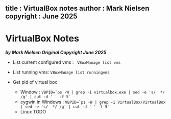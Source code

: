 title :  VirtualBox notes
author : Mark Nielsen
copyright : June 2025
---

VirtualBox Notes
==============================

_**by Mark Nielsen
Original Copyright June 2025**_


* List current configured vms : ``` VBoxManage list vms``` 
* List running vms: ``` VBoxManage list runningvms ```

* Get pid of virtual box
    * Window : ``` VBPID=`ps -W | grep -i virtualbox.exe | sed -e 's/  */ /g' | cut -d ' ' -f 5`  ```
    * cygwin in Windows : ``` VBPID=`ps -W | grep -i VirtualBox/VirtualBox | sed -e 's/  */ /g' | cut -d ' ' -f 5` ```
    * Linux TODO
